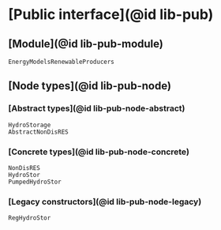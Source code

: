 # [Public interface](@id lib-pub)

## [Module](@id lib-pub-module)

```@docs
EnergyModelsRenewableProducers
```

## [Node types](@id lib-pub-node)

### [Abstract types](@id lib-pub-node-abstract)

```@docs
HydroStorage
AbstractNonDisRES
```

### [Concrete types](@id lib-pub-node-concrete)

```@docs
NonDisRES
HydroStor
PumpedHydroStor
```

### [Legacy constructors](@id lib-pub-node-legacy)

```@docs
RegHydroStor
```
